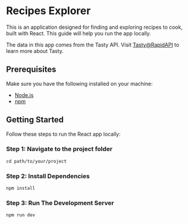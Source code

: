 # Recipes Explorer

This is an application designed for finding and exploring recipes to cook, built with React. This guide will help you run the app locally.

The data in this app comes from the Tasty API. Visit [Tasty@RapidAPI](https://rapidapi.com/apidojo/api/tasty/) to learn more about Tasty.

## Prerequisites

Make sure you have the following installed on your machine:

- [Node.js](https://nodejs.org/)
- [npm](https://www.npmjs.com/)

## Getting Started

Follow these steps to run the React app locally:

### Step 1: Navigate to the project folder

`cd path/to/your/project`

### Step 2: Install Dependencies

`npm install`

### Step 3: Run The Development Server

`npm run dev`